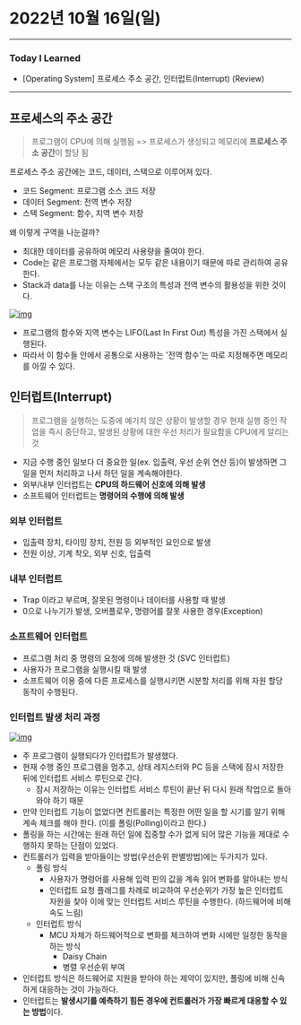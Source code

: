 # 2022년 10월 16일(일)

---

### Today I Learned

- [Operating System] 프로세스 주소 공간, 인터럽트(Interrupt) (Review)

---

## 프로세스의 주소 공간

> 프로그램이 CPU에 의해 실행됨 => 프로세스가 생성되고 메모리에 **프로세스 주소 공간**이 할당 됨

프로세스 주소 공간에는 코드, 데이터, 스택으로 이루어져 있다.

- 코드 Segment: 프로그램 소스 코드 저장
- 데이터 Segment: 전역 변수 저장
- 스택 Segment: 함수, 지역 변수 저장

왜 이렇게 구역을 나눈걸까?

- 최대한 데이터를 공유하여 메모리 사용량을 줄여야 한다.
- Code는 같은 프로그램 자체에서는 모두 같은 내용이기 때문에 따로 관리하여 공유한다.
- Stack과 data를 나눈 이유는 스택 구조의 특성과 전역 변수의 활용성을 위한 것이다.

[![img](https://camo.githubusercontent.com/c98b302e6bd4eaf6f2c81cb1ebb1dda95448b6154c9abefca915207fc635478e/68747470733a2f2f74312e6461756d63646e2e6e65742f6366696c652f746973746f72792f323137343031333835384631424544373041)](https://camo.githubusercontent.com/c98b302e6bd4eaf6f2c81cb1ebb1dda95448b6154c9abefca915207fc635478e/68747470733a2f2f74312e6461756d63646e2e6e65742f6366696c652f746973746f72792f323137343031333835384631424544373041)

- 프로그램의 함수와 지역 변수는 LIFO(Last In First Out) 특성을 가진 스택에서 실행된다.
- 따라서 이 함수들 안에서 공통으로 사용하는 '전역 함수'는 따로 지정해주면 메모리를 아낄 수 있다.

## 인터럽트(Interrupt)

> 프로그램을 실행하는 도중에 예기치 않은 상황이 발생할 경우 현재 실행 중인 작업을 즉시 중단하고, 발생된 상황에 대한 우선 처리가 필요함을 CPU에게 알리는 것

- 지금 수행 중인 일보다 더 중요한 일(ex. 입출력, 우선 순위 연산 등)이 발생하면 그 일을 먼저 처리하고 나서 하던 일을 계속해야한다.
- 외부/내부 인터럽트는 **CPU의 하드웨어 신호에 의해 발생**
- 소프트웨어 인터럽트는 **명령어의 수행에 의해 발생**

### 외부 인터럽트

- 입출력 장치, 타이밍 장치, 전원 등 외부적인 요인으로 발생
- 전원 이상, 기계 착오, 외부 신호, 입출력

### 내부 인터럽트

- Trap 이라고 부르며, 잘못된 명령이나 데이터를 사용할 때 발생
- 0으로 나누기가 발생, 오버플로우, 명령어를 잘못 사용한 경우(Exception)

### 소프트웨어 인터럽트

- 프로그램 처리 중 명령의 요청에 의해 발생한 것 (SVC 인터럽트)
- 사용자가 프로그램을 실행시킬 때 발생
- 소프트웨어 이용 중에 다른 프로세스를 실행시키면 시분할 처리를 위해 자원 할당 동작이 수행된다.

### 인터럽트 발생 처리 과정

[![img](https://camo.githubusercontent.com/99585ae18e8467e11436595e008558c81be0caa2849d2469c815e1f039cbc9f6/68747470733a2f2f6d626c6f677468756d622d7068696e662e707374617469632e6e65742f32303136303331305f3132342f736377303533315f3134353735333636323931313035576a53375f504e472f4552545254455452452e706e673f747970653d7732)](https://camo.githubusercontent.com/99585ae18e8467e11436595e008558c81be0caa2849d2469c815e1f039cbc9f6/68747470733a2f2f6d626c6f677468756d622d7068696e662e707374617469632e6e65742f32303136303331305f3132342f736377303533315f3134353735333636323931313035576a53375f504e472f4552545254455452452e706e673f747970653d7732)

- 주 프로그램이 실행되다가 인터럽트가 발생했다.
- 현재 수행 중인 프로그램을 멈추고, 상태 레지스터와 PC 등을 스택에 잠시 저장한 뒤에 인터럽트 서비스 루틴으로 간다.
  - 잠시 저장하는 이유는 인터럽트 서비스 루틴이 끝난 뒤 다시 원래 작업으로 돌아와야 하기 때문
- 만약 인터럽트 기능이 없었다면 컨트롤러는 특정한 어떤 일을 할 시기를 알기 위해 계속 체크를 해야 한다. (이를 폴링(Polling)이라고 한다.)
- 폴링을 하는 시간에는 원래 하던 일에 집중할 수가 없게 되어 많은 기능을 제대로 수행하지 못하는 단점이 있었다.
- 컨트롤러가 입력을 받아들이는 방법(우선순위 판별방법)에는 두가지가 있다.
  - 폴링 방식
    - 사용자가 명령어를 사용해 입력 핀의 값을 계속 읽어 변화를 알아내는 방식
    - 인터럽트 요청 플래그를 차례로 비교하여 우선순위가 가장 높은 인터럽트 자원을 찾아 이에 맞는 인터럽트 서비스 루틴을 수행한다. (하드웨어에 비해 속도 느림)
  - 인터럽트 방식
    - MCU 자체가 하드웨어적으로 변화를 체크하여 변화 시에만 일정한 동작을 하는 방식
      - Daisy Chain
      - 병렬 우선순위 부여
- 인터럽트 방식은 하드웨어로 지원을 받아야 하는 제약이 있지만, 폴링에 비해 신속하게 대응하는 것이 가능하다.
- 인터럽트는 **발생시기를 예측하기 힘든 경우에 컨트롤러가 가장 빠르게 대응할 수 있는 방법**이다.